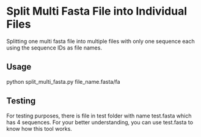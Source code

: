 # Split Multi Fasta File into Individual Files

Splitting one multi fasta file into multiple files with only one sequence each using the sequence IDs as file names.

## Usage

python split_multi_fasta.py file_name.fasta/fa

## Testing

For testing purposes, there is file in test folder with name test.fasta which has 4 sequences. For your better understanding, you can use test.fasta to know how this tool works.